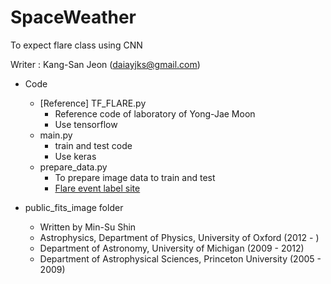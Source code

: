 # SpaceWeather
To expect flare class using CNN

Writer : Kang-San Jeon (daiayjks@gmail.com)

* Code
  * [Reference] TF_FLARE.py
    * Reference code of laboratory of Yong-Jae Moon
    * Use tensorflow
  * main.py
    * train and test code
    * Use keras
  * prepare_data.py
    * To prepare image data to train and test
    * [Flare event label site](https://hesperia.gsfc.nasa.gov/goes/goes_event_listings/)
    
* public_fits_image folder
  * Written by Min-Su Shin
  * Astrophysics, Department of Physics, University of Oxford (2012 - )
  * Department of Astronomy, University of Michigan (2009 - 2012)
  * Department of Astrophysical Sciences, Princeton University (2005 - 2009)

